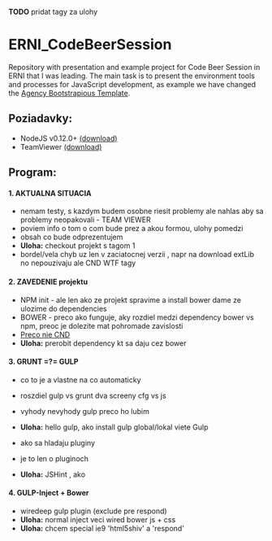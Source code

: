 **TODO** pridat tagy za ulohy



# ERNI_CodeBeerSession
Repository with presentation and example project for Code Beer Session in ERNI that I was leading.
The main task is to present the environment tools and processes for JavaScript development, as example we have changed 
the [Agency Bootstrapious Template](http://bootstrapious.com/p/agency-portfolio-theme).


## Poziadavky:
- NodeJS v0.12.0+ [(download)](https://nodejs.org/download/)
- TeamViewer [(download)](https://www.teamviewer.com/de/download/linux.aspx)


## Program:

#### 1. AKTUALNA SITUACIA

* nemam testy, s kazdym budem osobne riesit problemy ale nahlas aby sa problemy neopakovali - TEAM VIEWER
* poviem info o tom o com bude prez a akou formou, ulohy pomedzi
* obsah co bude odprezentujem
* **Uloha:** checkout projekt s tagom 1
* bordel/vela chyb uz len v zaciatocnej verzii , napr na download extLib no nepouzivaju ale CND WTF tagy

#### 2. ZAVEDENIE projektu
* NPM init - ale len ako ze projekt spravime a install bower dame ze ulozime do dependencies
* BOWER - preco ako funguje, aky rozdiel medzi dependency bower vs npm, preoc je dolezite mat pohromade zavislosti
* [Preco nie CND](http://www.sitepoint.com/7-reasons-not-to-use-a-cdn/)
* **Uloha:** prerobit dependency kt sa daju cez bower

#### 3. GRUNT =?= GULP 
* co to je a vlastne na co automaticky
* roszdiel gulp vs grunt dva screeny cfg vs js 
* vyhody nevyhody gulp preco ho lubim
* **Uloha:** hello gulp, ako install gulp global/lokal viete Gulp
  
* ako sa hladaju pluginy  
* je to len o pluginoch
* **Uloha:** JSHint , ako


#### 4. GULP-Inject + Bower
* wiredeep gulp plugin (exclude pre respond)
* **Uloha:** normal inject veci  wired bower js + css
* **Uloha:** chcem special ie9 'html5shiv' a 'respond'


